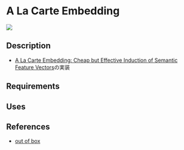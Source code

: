 # A La Carte Embedding

<img src="https://yag-ays.github.io/img/alacarte_02.png">

## Description
- [A La Carte Embedding: Cheap but Effective Induction of Semantic Feature Vectors](https://arxiv.org/abs/1805.05388)の実装

## Requirements

## Uses

## References
- [out of box](https://yag-ays.github.io/project/alacarte/)
